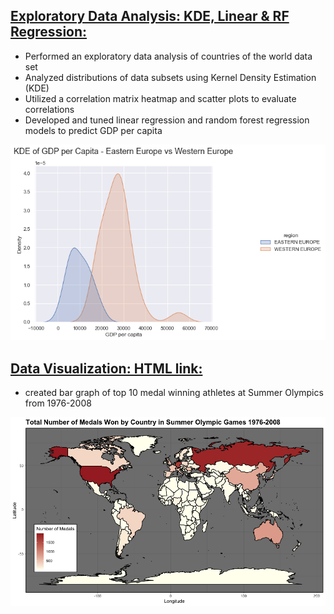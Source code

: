 

## [Exploratory Data Analysis: KDE, Linear & RF Regression:](https://github.com/Jon-Lynch/DSC_478/blob/main/countries.ipynb)
* Performed an exploratory data analysis of countries of the world data set
* Analyzed distributions of data subsets using Kernel Density Estimation (KDE)
* Utilized a correlation matrix heatmap and scatter plots to evaluate correlations
* Developed and tuned linear regression and random forest regression models to predict GDP per capita

![](/images/KDE.png)

## [Data Visualization: HTML link:](https://github.com/Jon-Lynch/DSC_465/blob/main/Final_Project.pdf)
* created bar graph of top 10 medal winning athletes at Summer Olympics from 1976-2008

![](/images/chloropleth.png)

